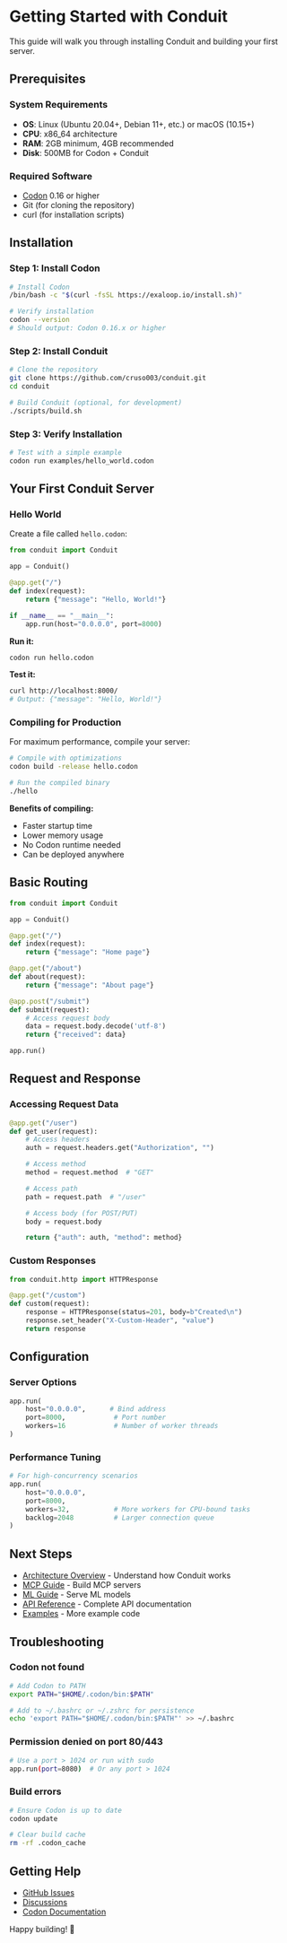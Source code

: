 # Getting Started with Conduit

This guide will walk you through installing Conduit and building your first server.

## Prerequisites

### System Requirements

- **OS**: Linux (Ubuntu 20.04+, Debian 11+, etc.) or macOS (10.15+)
- **CPU**: x86_64 architecture
- **RAM**: 2GB minimum, 4GB recommended
- **Disk**: 500MB for Codon + Conduit

### Required Software

- [Codon](https://github.com/exaloop/codon) 0.16 or higher
- Git (for cloning the repository)
- curl (for installation scripts)

## Installation

### Step 1: Install Codon

```bash
# Install Codon
/bin/bash -c "$(curl -fsSL https://exaloop.io/install.sh)"

# Verify installation
codon --version
# Should output: Codon 0.16.x or higher
```

### Step 2: Install Conduit

```bash
# Clone the repository
git clone https://github.com/cruso003/conduit.git
cd conduit

# Build Conduit (optional, for development)
./scripts/build.sh
```

### Step 3: Verify Installation

```bash
# Test with a simple example
codon run examples/hello_world.codon
```

## Your First Conduit Server

### Hello World

Create a file called `hello.codon`:

```python
from conduit import Conduit

app = Conduit()

@app.get("/")
def index(request):
    return {"message": "Hello, World!"}

if __name__ == "__main__":
    app.run(host="0.0.0.0", port=8000)
```

**Run it:**

```bash
codon run hello.codon
```

**Test it:**

```bash
curl http://localhost:8000/
# Output: {"message": "Hello, World!"}
```

### Compiling for Production

For maximum performance, compile your server:

```bash
# Compile with optimizations
codon build -release hello.codon

# Run the compiled binary
./hello
```

**Benefits of compiling:**

- Faster startup time
- Lower memory usage
- No Codon runtime needed
- Can be deployed anywhere

## Basic Routing

```python
from conduit import Conduit

app = Conduit()

@app.get("/")
def index(request):
    return {"message": "Home page"}

@app.get("/about")
def about(request):
    return {"message": "About page"}

@app.post("/submit")
def submit(request):
    # Access request body
    data = request.body.decode('utf-8')
    return {"received": data}

app.run()
```

## Request and Response

### Accessing Request Data

```python
@app.get("/user")
def get_user(request):
    # Access headers
    auth = request.headers.get("Authorization", "")

    # Access method
    method = request.method  # "GET"

    # Access path
    path = request.path  # "/user"

    # Access body (for POST/PUT)
    body = request.body

    return {"auth": auth, "method": method}
```

### Custom Responses

```python
from conduit.http import HTTPResponse

@app.get("/custom")
def custom(request):
    response = HTTPResponse(status=201, body=b"Created\n")
    response.set_header("X-Custom-Header", "value")
    return response
```

## Configuration

### Server Options

```python
app.run(
    host="0.0.0.0",      # Bind address
    port=8000,            # Port number
    workers=16            # Number of worker threads
)
```

### Performance Tuning

```python
# For high-concurrency scenarios
app.run(
    host="0.0.0.0",
    port=8000,
    workers=32,           # More workers for CPU-bound tasks
    backlog=2048          # Larger connection queue
)
```

## Next Steps

- [Architecture Overview](architecture.md) - Understand how Conduit works
- [MCP Guide](mcp-guide.md) - Build MCP servers
- [ML Guide](ml-guide.md) - Serve ML models
- [API Reference](api-reference.md) - Complete API documentation
- [Examples](../examples/) - More example code

## Troubleshooting

### Codon not found

```bash
# Add Codon to PATH
export PATH="$HOME/.codon/bin:$PATH"

# Add to ~/.bashrc or ~/.zshrc for persistence
echo 'export PATH="$HOME/.codon/bin:$PATH"' >> ~/.bashrc
```

### Permission denied on port 80/443

```bash
# Use a port > 1024 or run with sudo
app.run(port=8080)  # Or any port > 1024
```

### Build errors

```bash
# Ensure Codon is up to date
codon update

# Clear build cache
rm -rf .codon_cache
```

## Getting Help

- [GitHub Issues](https://github.com/cruso003/conduit/issues)
- [Discussions](https://github.com/cruso003/conduit/discussions)
- [Codon Documentation](https://docs.exaloop.io/codon)

Happy building! 🚀
